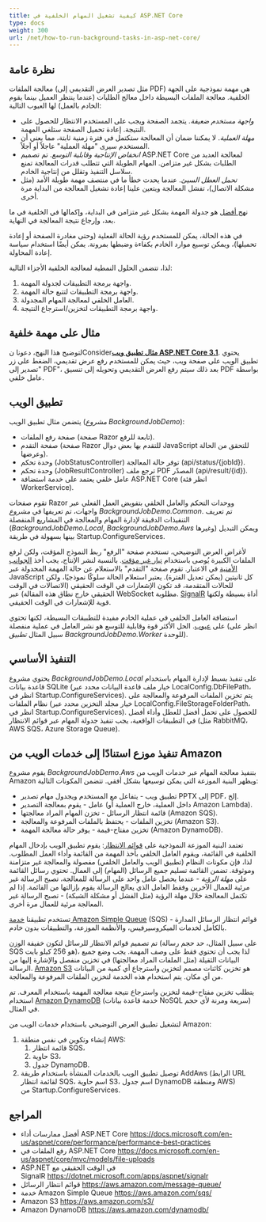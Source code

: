 ```yaml
---
title: كيفية تشغيل المهام الخلفية في ASP.NET Core
type: docs
weight: 300
url: /net/how-to-run-background-tasks-in-asp-net-core/
---
```


## **نظرة عامة**
معالجة الملفات (مثل تصدير العرض التقديمي إلى PDF) هي مهمة نموذجية على الجهة الخلفية. معالجة الملفات البسيطة داخل معالج الطلبات (عندما ينتظر العميل بينما يقوم الخادم بالعمل) لها العيوب التالية:

- *واجهة مستخدم ضعيفة*. يتجمد الصفحة ويجب على المستخدم الانتظار للحصول على النتيجة. إعادة تحميل الصفحة ستلغي المهمة.
- *مهلة العملية*. لا يمكننا ضمان أن المعالجة ستكتمل في فترة زمنية ثابتة، مما يعني أن المستخدم سيرى "مهلة العملية" عاجلاً أو آجلاً.
- *انخفاض الإنتاجية وقابلية التوسع*. تم تصميم ASP.NET Core لمعالجة العديد من الطلبات بشكل غير متزامن. المهام الطويلة التي تتطلب قدرات المعالجة تمنع سلاسل التنفيذ وتقلل من إنتاجية الخادم.
- *تحمل العطل السيئ*. عندما يحدث خطأ ما في منتصف مهمة طويلة الأمد (مثل مشكلة الاتصال)، تفشل المعالجة ويتعين علينا إعادة تشغيل المعالجة من البداية مرة أخرى.

نهج[ أفضل](https://docs.microsoft.com/en-us/aspnet/core/performance/performance-best-practices#complete-long-running-tasks-outside-of-http-requests) هو جدولة المهمة بشكل غير متزامن في البداية، وإكمالها في الخلفية في ما بعد، وإرجاع نتيجة المعالجة في النهاية.

في هذه الحالة، يمكن للمستخدم رؤية الحالة الفعلية (وحتى مغادرة الصفحة أو إعادة تحميلها)، ويمكن توسيع موارد الخادم بكفاءة وضبطها بمرونة. يمكن أيضًا استخدام سياسة إعادة المحاولة. 

لذا، تتضمن الحلول النمطية لمعالجة الخلفية الأجزاء التالية:
1. واجهة برمجة التطبيقات لجدولة المهمة.
2. واجهة برمجة التطبيقات لتتبع حالة المهمة.
3. العامل الخلفي لمعالجة المهام المجدولة.
4. واجهة برمجة التطبيقات لتخزين/استرجاع النتيجة.

## **مثال على مهمة خلفية**
لتوضيح هذا النهج، دعونا نConsider[**مثال تطبيق ويب ASP.NET Core 3.1**](https://wiki.lutsk.dynabic.com/download/Aspose%20Slides/slidesnet/Discussion%20on%20Russian/Issues/Platform%20specific/How%20to%20run%20Background%20Tasks%20in%20ASP.NET%20Core/WebHome/BackgroundJobDemo.zip?rev=1.1). يحتوي تطبيق الويب على صفحة ويب، حيث يمكن للمستخدم رفع عرض تقديمي، الضغط على زر "تصدير إلى PDF"، بعد ذلك سيتم رفع العرض التقديمي وتحويله إلى تنسيق PDF بواسطة عامل خلفي.
## **تطبيق الويب**
يتضمن مثال تطبيق الويب (*مشروع BackgroundJobDemo*):

- صفحة رفع الملفات (صفحة Razor تابعة للرفع).
- صفحة التقدم (صفحة Razor للتقدم بها بعض دوال JavaScript للتحقق من الحالة وعرضها).
- وحدة تحكم (JobStatusController) توفر حالة المعالجة (api/status/{jobId}).
- وحدة تحكم (JobResultController) ترجع ملف PDF المصدّر (api/result/{id}).
- عامل خلفي يعتمد على خدمة استضافة ASP.NET Core (انظر فئة WorkerService).

تقوم صفحات Razor ووحدات التحكم والعامل الخلفي بتفويض العمل الفعلي عبر واجهات، تم تعريفها في *مشروع BackgroundJobDemo.Common*. تم تعريف التنفيذات الدقيقة لإدارة المهام والمعالجة في المشاريع المنفصلة (*BackgroundJobDemo.Local*, *BackgroundJobDemo.Aws* وغيرها) ويمكن التبديل بينها بسهولة في طريقة Startup.ConfigureServices.

لأغراض العرض التوضيحي، تستخدم صفحة "الرفع" ربط النموذج المؤقت، ولكن لرفع الملفات الكبيرة يُوصى باستخدام [تيار غير مؤقت](https://docs.microsoft.com/en-us/aspnet/core/mvc/models/file-uploads). بالنسبة لنشر الإنتاج، يجب أخذ [الجوانب الأمنية](https://docs.microsoft.com/en-us/aspnet/core/mvc/models/file-uploads#security-considerations) في الاعتبار. تقوم صفحة "التقدم" بالاستعلام عن حالة المهمة المجدولة عبر JavaScript كل ثانيتين (يمكن تعديل الفترة). يعتبر استعلام الحالة سلوكًا نموذجيًا، ولكن للحالات المتقدمة، قد تكون الإشعارات في الوقت الحقيقي (الاتصالات في الوقت الحقيقي خارج نطاق هذه المقالة) عبر WebSocket مطلوبة. [SignalR](https://dotnet.microsoft.com/apps/aspnet/signalr) أداة بسيطة ولكنها قوية للإشعارات في الوقت الحقيقي.

استضافة العامل الخلفي في عملية الخادم مفيدة للتطبيقات البسيطة، لكنها تحتوي على [عيوب](https://haacked.com/archive/2011/10/16/the-dangers-of-implementing-recurring-background-tasks-in-asp-net.aspx). الحل الأكثر قوة وقابلية للتوسع هو نشر العامل في عملية منفصلة (انظر على سبيل المثال *تطبيق BackgroundJobDemo.Worker* للوحدة). 
## **التنفيذ الأساسي**
يحتوي مشروع *BackgroundJobDemo.Local* على تنفيذ بسيط لإدارة المهام باستخدام قاعدة بيانات SQLite (خيار ملف قاعدة البيانات محدد عبر LocalConfig.DbFilePath، انظر في Startup.ConfigureServices). يتم تخزين الملفات المرفوعة والمعالجة على نظام الملفات (خيار مجلد التخزين محدد عبر LocalConfig.FileStorageFolderPath، انظر في Startup.ConfigureServices). للحصول على تحمل أفضل للعطل وأداء أفضل في التطبيقات الواقعية، يجب تنفيذ جدولة المهام عبر قوائم الانتظار (مثل RabbitMQ، AWS SQS، Azure Storage Queue).
## **تنفيذ موزع استنادًا إلى خدمات الويب من Amazon**
يقوم مشروع *BackgroundJobDemo.Aws* بتنفيذ معالجة المهام عبر خدمات الويب من Amazon ويظهر البنية الموزعة التي يمكن توسيعها بشكل أفقي. تتضمن المكونات التالية:

- تطبيق ويب - يتفاعل مع المستخدم ويجدول مهام تصدير PPTX إلى PDF، إلخ.
- عامل - يقوم بمعالجة التصدير (داخل العملية، خارج العملية أو Amazon Lambda).
- قائمة انتظار الرسائل - تخزن المهام المراد معالجتها (Amazon SQS).
- تخزين الملفات - يحتفظ بالملفات المرفوعة والمعالجة (Amazon S3).
- تخزين مفتاح-قيمة - يوفر حالة معالجة المهمة (Amazon DynamoDB). 

تعتمد البنية الموزعة النموذجية على [قوائم الانتظار](https://aws.amazon.com/message-queue/): يقوم تطبيق الويب بإدخال المهام الخلفية في القائمة، ويقوم العامل الخلفي بأخذ المهمة من القائمة وأداء العمل المطلوب. لذا، فإن مكونات النظام (تطبيق الويب والعامل الخلفي) مفصولة والمعالجة غير متزامنة وموثوقة. تضمن القائمة تسليم جميع الرسائل (المهام) إلى العمال. تحتوي رسائل القائمة على *مهلة الرؤية* - عندما يحصل عامل واحد على الرسالة للمعالجة، تصبح الرسالة غير مرئية للعمال الآخرين وفقط العامل الذي يعالج الرسالة يقوم بإزالتها من القائمة. إذا لم تكتمل المعالجة خلال مهلة الرؤية (مثل الفشل أو مشكلة الشبكة) - تصبح الرسالة غير المعالجة مرئية للعمال مرة أخرى.

تستخدم تطبيقنا [خدمة Amazon Simple Queue](https://aws.amazon.com/sqs/) (SQS) - قوائم انتظار الرسائل المدارة بالكامل لخدمات الميكروسيرفيس، والأنظمة الموزعة، والتطبيقات بدون خادم.

تم تصميم قوائم الانتظار للرسائل لتكون خفيفة الوزن (على سبيل المثال، حد حجم رسالة SQS هو 256 كيلو بايت)، لذا يجب أن تحتوي فقط على وصف المهمة. يجب وضع جميع البيانات الثقيلة (مثل الملفات المراد معالجتها) في تخزين منفصل والإشارة إليها من الرسالة. [Amazon S3](https://aws.amazon.com/s3/) هو تخزين كائنات مصمم لتخزين واسترجاع أي كمية من البيانات من أي مكان. يتم استخدام هذه الخدمة لتخزين الملفات المرفوعة والمعالجة.

يتطلب تخزين مفتاح-قيمة لتخزين واسترجاع نتيجة معالجة المهمة باستخدام المعرف. تم استخدام [Amazon DynamoDB](https://aws.amazon.com/dynamodb/) (خدمة قاعدة بيانات NoSQL سريعة ومرنة لأي حجم) في المثال.

لتشغيل تطبيق العرض التوضيحي باستخدام خدمات الويب من Amazon:

1. إنشاء وتكوين في نفس منطقة AWS:
   1. قائمة انتظار SQS،
   1. حاوية S3،
   1. جدول DynamoDB.
1. توصيل تطبيق الويب بالخدمات المنشأة باستخدام طريقة AddAws (الرابط URL لقائمة انتظار SQS، اسم حاوية S3، اسم جدول DynamoDB ومنطقة AWS) من Startup.ConfigureServices. 
## **المراجع**
- أفضل ممارسات أداء ASP.NET Core <https://docs.microsoft.com/en-us/aspnet/core/performance/performance-best-practices>
- رفع الملفات في ASP.NET Core <https://docs.microsoft.com/en-us/aspnet/core/mvc/models/file-uploads>
- ASP.NET في الوقت الحقيقي مع SignalR <https://dotnet.microsoft.com/apps/aspnet/signalr>
- قوائم انتظار الرسائل <https://aws.amazon.com/message-queue/>
- خدمة Amazon Simple Queue <https://aws.amazon.com/sqs/>
- Amazon S3 <https://aws.amazon.com/s3/>
- Amazon DynamoDB <https://aws.amazon.com/dynamodb/>